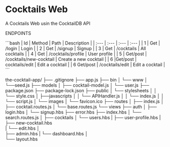 # Cocktails Web

A Cocktails Web usin the CocktailDB API

ENDPOINTS

´´´bash
| Id        | Method        | Path                               | Description           |
| :---      |     :---      |    :---                            |  :---                 |
| 1         | Get           | /login                             |    Login              |
| 2         | Get           |  /signup                           |    Signup             |
| 3         | Get           |  /cocktails                        |  All cocktails        |
| 4         | Get           |  /cocktails/profile               |  User profile            |
| 5         | Get/post      | /cocktails/new-cocktail            |   Create a new cocktail            |
| 6         |Get/post       |  cocktails/edit                    |   Edit a cocktail            |
| 6          Get/post       |  /cocktails/edit                   |   Edit a cocktail            |
´´´   

the-cocktail-app/
├── .gitignore
├── app.js
├── bin
│   └── www
│   └──seed.js
├── models
│   ├── cocktail-model.js
│   └── user.js
├── package.json
├── package-lock.json
├── public
│   └── stylesheets
│   │   └── style.css
│   ├──javascripts
│   │   └── APIHandler.js
│   │   └── index.js
│   │   └── script.js
│   └── images
│       └── favicon.ico
├── routes
│   ├── index.js
│   ├── cocktail.routes.js
│   └── base.routes.js
└── views
    ├── auth
    │   ├── login.hbs
    │   └── signup.hbs
    ├── error.hbs
    ├── index.hbs
    │      └── search.routes.js
    │
    ├── cocktails
    │   └── users.hbs
    |        ├── user-profile.hbs
    |        ├── new-cocktail.hbs  
    |        └── edit.hbs
    │    
    ├── admin.hbs
    |    └── dashboard.hbs
    │                      
    └── layout.hbs
